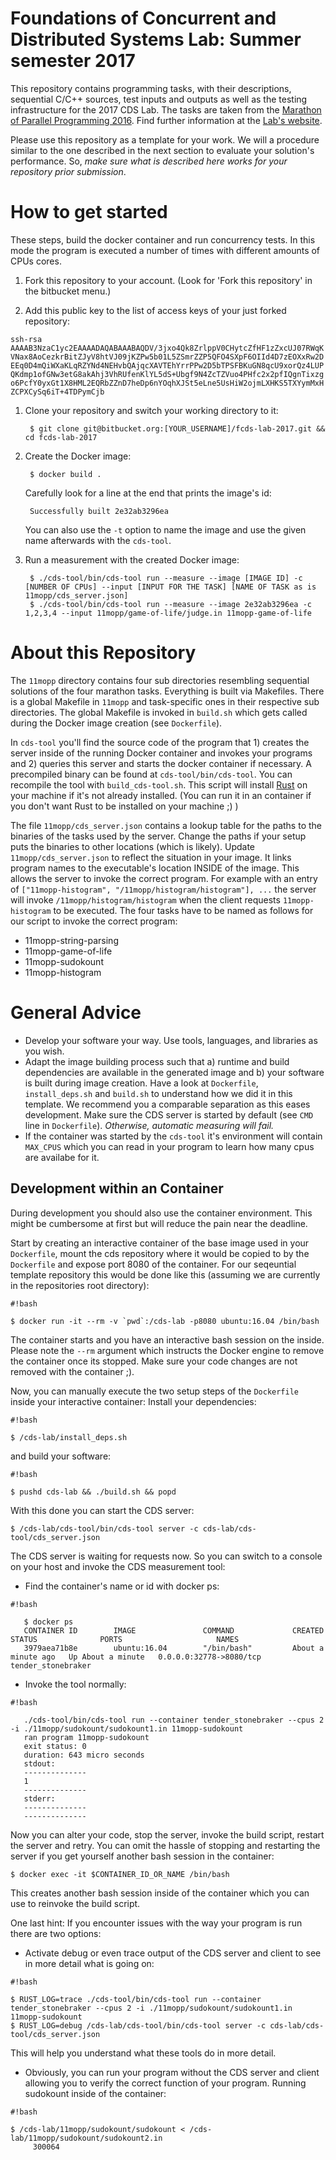 # Foundations of Concurrent and Distributed Systems Lab: Summer semester 2017 #

This repository contains programming tasks, with their descriptions, sequential C/C++ sources, test inputs and outputs as well as the testing infrastructure for the 2017 CDS Lab.
The tasks are taken from the [Marathon of Parallel Programming 2016](https://bitbucket.org/r0bcrane/fcds-lab-2017/src/b1a657cd5eacfcf7d6ede9a664c25d59989b7c99/Marathon%20of%20Parallel%20Programming%20problemset.pdf?at=master).
Find further information at the [Lab's website](https://tu-dresden.de/ing/informatik/sya/se/studium/labs-seminars/concurrent_and_distributed_systems_lab/summer-semester-2017/index).

Please use this repository as a template for your work.
We will a procedure similar to the one described in the next section to evaluate your solution's performance.
So, *make sure what is described here works for your repository prior submission*.

# How to get started #

These steps, build the docker container and run concurrency tests.
In this mode the program is executed a number of times with different amounts of CPUs cores.

1. Fork this repository to your account. (Look for 'Fork this repository' in the bitbucket menu.) 

1. Add this public key to the list of access keys of your just forked repository:

```ssh-rsa AAAAB3NzaC1yc2EAAAADAQABAAABAQDV/3jxo4Qk8ZrlppV0CHytcZfHF1zZxcUJ07RWqKVNax8AoCezkrBitZJyV8htVJ09jKZPw5b01L5ZSmrZZP5QFO4SXpF6OIId4D7zEOXxRw2DEEq0D4mQiWXaKLqRZYNd4NEHvbQAjqcXAVTEhYrrPPw2D5bTPSFBKuGN8qcU9xorQz4LUPQKdmp1ofGNw3etG8akAhj3VhRUfenKlYL5dS+Ubgf9N4ZcTZVuo4PHfc2x2pfIQgnTixzgo6PcfY0yxGt1X8HML2EQRbZZnD7heDp6nYOqhXJSt5eLne5UsHiW2ojmLXHKS5TXYymMxHZCPXCySq6iT+4TDPymCjb```

1. Clone your repository and switch your working directory to it:

        $ git clone git@bitbucket.org:[YOUR_USERNAME]/fcds-lab-2017.git && cd fcds-lab-2017

2. Create the Docker image:

        $ docker build .

	Carefully look for a line at the end that prints the image's id:

        Successfully built 2e32ab3296ea

	You can also use the `-t` option to name the image and use the given name afterwards with the `cds-tool`.

3. Run a measurement with the created Docker image:

        $ ./cds-tool/bin/cds-tool run --measure --image [IMAGE ID] -c [NUMBER OF CPUs] --input [INPUT FOR THE TASK] [NAME OF TASK as is 11mopp/cds_server.json]
        $ ./cds-tool/bin/cds-tool run --measure --image 2e32ab3296ea -c 1,2,3,4 --input 11mopp/game-of-life/judge.in 11mopp-game-of-life

# About this Repository #

The `11mopp` directory contains four sub directories resembling sequential solutions of the four marathon tasks.
Everything is built via Makefiles. There is a global Makefile in `11mopp` and task-specific ones in their respective sub directories.
The global Makefile is invoked in `build.sh` which gets called during the Docker image creation (see `Dockerfile`).

In `cds-tool` you'll find the source code of the program that 1) creates the server inside of the running Docker container and invokes your programs and 2) queries this server and starts the docker container if necessary.
A precompiled binary can be found at `cds-tool/bin/cds-tool`. You can recompile the tool with `build_cds-tool.sh`. This script will install [Rust](https://www.rust-lang.org/) on your machine if it's not already installed. (You can run it in an container if you don't want Rust to be installed on your machine ;) )

The file `11mopp/cds_server.json` contains a lookup table for the paths to the binaries of the tasks used by the server.
Change the paths if your setup puts the binaries to other locations (which is likely).
Update `11mopp/cds_server.json` to reflect the situation in your image.
It links program names to the executable's location INSIDE of the image.
This allows the server to invoke the correct program.
For example with an entry of `["11mopp-histogram", "/11mopp/histogram/histogram"], ...` the
server will invoke `/11mopp/histogram/histogram` when the client requests `11mopp-histogram`
to be executed.
The four tasks have to be named as follows for our script to invoke the correct program:

* 11mopp-string-parsing
* 11mopp-game-of-life
* 11mopp-sudokount
* 11mopp-histogram

# General Advice #

* Develop your software your way. Use tools, languages, and libraries as you wish.
* Adapt the image building process such that
  a) runtime and build dependencies are available in the generated image and
  b) your software is built during image creation.
  Have a look at `Dockerfile`, `install_deps.sh` and `build.sh` to understand how we did it in this 
  template. We recommend you a comparable separation as this eases development.
  Make sure the CDS server is started by default (see `CMD` line in `Dockerfile`).
  *Otherwise, automatic measuring will fail.*
* If the container was started by the `cds-tool` it's environment will contain `MAX_CPUS` which you can read
  in your program to learn how many cpus are availabe for it.

## Development within an Container ##

During development you should also use the container environment.
This might be cumbersome at first but will reduce the pain near the deadline.

Start by creating an interactive container of the base image used in your `Dockerfile`, mount the
cds repository where it would be copied to by the `Dockerfile` and expose port 8080 of the container.
For our seqeuntial template repository this would be done like this (assuming we are currently
in the repositories root directory):


```
#!bash

$ docker run -it --rm -v `pwd`:/cds-lab -p8080 ubuntu:16.04 /bin/bash
```


The container starts and you have an interactive bash session on the inside. Please note the `--rm`
argument which instructs the Docker engine to remove the container once its stopped. Make sure your
code changes are not removed with the container ;).

Now, you can manually execute the two setup steps of the `Dockerfile` inside your interactive container:
Install your dependencies:

```
#!bash

$ /cds-lab/install_deps.sh
```

and build your software:

```
#!bash

$ pushd cds-lab && ./build.sh && popd
```


With this done you can start the CDS server:

```$ /cds-lab/cds-tool/bin/cds-tool server -c cds-lab/cds-tool/cds_server.json```

The CDS server is waiting for requests now. So you can switch to a console on your host and invoke
the CDS measurement tool:

* Find the container's name or id with docker ps:

```
#!bash

   $ docker ps 
   CONTAINER ID        IMAGE               COMMAND             CREATED              STATUS              PORTS                     NAMES
   3979aea71b8e        ubuntu:16.04        "/bin/bash"         About a minute ago   Up About a minute   0.0.0.0:32778->8080/tcp   tender_stonebraker
```


* Invoke the tool normally:

```
#!bash

   ./cds-tool/bin/cds-tool run --container tender_stonebraker --cpus 2 -i ./11mopp/sudokount/sudokount1.in 11mopp-sudokount
   ran program 11mopp-sudokount
   exit status: 0
   duration: 643 micro seconds
   stdout:
   --------------
   1
   --------------
   stderr:
   --------------
   --------------
```


Now you can alter your code, stop the server, invoke the build script, restart the server and retry.
You can omit the hassle of stopping and restarting the server if you get yourself another bash
session in the container:

```$ docker exec -it $CONTAINER_ID_OR_NAME /bin/bash```

This creates another bash session inside of the container which you can use to reinvoke the build script.

One last hint: If you encounter issues with the way your program is run there are two options:

* Activate debug or even trace output of the CDS server and client to see in more detail what is going on:

```
#!bash

$ RUST_LOG=trace ./cds-tool/bin/cds-tool run --container tender_stonebraker --cpus 2 -i ./11mopp/sudokount/sudokount1.in 11mopp-sudokount
$ RUST_LOG=debug /cds-lab/cds-tool/bin/cds-tool server -c cds-lab/cds-tool/cds_server.json
```


   This will help you understand what these tools do in more detail.

* Obviously, you can run your program without the CDS server and client allowing you to verify the
   correct function of your program. Running sudokount inside of the container:
   
```
#!bash

$ /cds-lab/11mopp/sudokount/sudokount < /cds-lab/11mopp/sudokount/sudokount2.in 
     300064
```